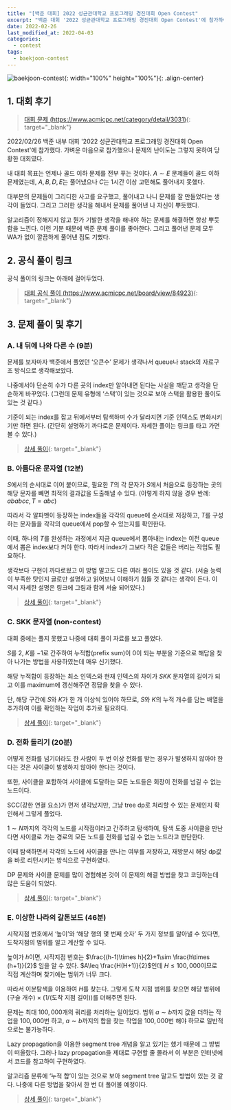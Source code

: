```yaml
---
title: "[백준 대회] 2022 성균관대학교 프로그래밍 경진대회 Open Contest"
excerpt: "백준 대회 '2022 성균관대학교 프로그래밍 경진대회 Open Contest'에 참가하여 문제를 푼 소감과 간단한 풀이 작성"
date: 2022-02-26
last_modified_at: 2022-04-03
categories:
  - contest
tags:
  - baekjoon-contest
---
```


![baekjoon-contest](https://user-images.githubusercontent.com/30232837/161427311-27bb8c43-712a-4f5e-b4f0-b596c3b688f8.png "baekjoon-contest"){: width="100%" height="100%"}{: .align-center}

## 1. 대회 후기

> [대회 문제 (https://www.acmicpc.net/category/detail/3031)](https://www.acmicpc.net/category/detail/3031){: target="_blank"}

2022/02/26 백준 내부 대회 '2022 성균관대학교 프로그래밍 경진대회 Open Contest'에 참가했다. 가벼운 마음으로 참가했으나 문제의 난이도는 그렇지 못하여 당황한 대회였다. 

내 대회 목표는 언제나 골드 이하 문제를 전부 푸는 것이다. $A\sim E$ 문제들이 골드 이하 문제였는데, $A,B,D,E$는 풀어냈으나 $C$는 $1$시간 이상 고민해도 풀어내지 못했다. 

대부분의 문제들이 그리디한 사고를 요구했고, 풀어내고 나니 문제를 잘 만들었다는 생각이 들었다. 그리고 그러한 생각을 해내서 문제를 풀어낸 나 자신이 뿌듯했다.

알고리즘이 정해지지 않고 뭔가 기발한 생각을 해내야 하는 문제를 해결하면 항상 뿌듯함을 느낀다. 이런 기분 때문에 백준 문제 풀이를 좋아한다. 그리고 풀어낸 문제 모두 WA가 없이 깔끔하게 풀어낸 점도 기뻤다.

## 2. 공식 풀이 링크
공식 풀이의 링크는 아래에 걸어두었다.

> [대회 공식 풀이 (https://www.acmicpc.net/board/view/84923)](https://www.acmicpc.net/board/view/84923){: target="_blank"}

## 3. 문제 풀이 및 후기

### A. 내 뒤에 나와 다른 수 (9분)

문제를 보자마자 백준에서 풀었던 ‘오큰수’ 문제가 생각나서 queue나 stack의 자료구조 방식으로 생각해보았다. 

나중에서야 단순히 수가 다른 곳의 index만 알아내면 된다는 사실을 깨닫고 생각을 단순하게 바꾸었다. (그런데 문제 유형에 ‘스택’이 있는 것으로 보아 스택을 활용한 풀이도 있는 것 같다.) 

기준이 되는 index를 잡고 뒤에서부터 탐색하며 수가 달라지면 기준 인덱스도 변화시키기만 하면 된다. (간단히 설명하기 까다로운 문제이다. 자세한 풀이는 링크를 타고 가면 볼 수 있다.)

> [상세 풀이](https://burningfalls.github.io/algorithm/boj-24523/){: target="_blank"}

### B. 아름다운 문자열 (12분)

$S$에서의 순서대로 이어 붙이므로, 필요한 $T$의 각 문자가 $S$에서 처음으로 등장하는 곳의 해당 문자를 빼면 최적의 결과값을 도출해낼 수 있다. (이렇게 하지 않을 경우 반례: $ababcc,\, T=abc$) 

따라서 각 알파벳이 등장하는 index들을 각각의 queue에 순서대로 저장하고, $T$를 구성하는 문자들을 각각의 queue에서 pop할 수 있는지를 확인한다. 

이때, 하나의 $T$를 완성하는 과정에서 지금 queue에서 뽑아내는 index는 이전 queue에서 뽑은 index보다 커야 한다. 따라서 index가 그보다 작은 값들은 버리는 작업도 필요하다. 

생각보다 구현이 까다로웠고 이 방법 말고도 다른 여러 풀이도 있을 것 같다. (서술 능력이 부족한 탓인지 글로만 설명하고 읽어보니 이해하기 힘들 것 같다는 생각이 든다. 이 역시 자세한 설명은 링크에 그림과 함께 서술 되어있다.)

> [상세 풀이](https://burningfalls.github.io/algorithm/boj-24524/){: target="_blank"}

### C. SKK 문자열 (non-contest)

대회 중에는 풀지 못했고 나중에 대회 풀이 자료를 보고 풀었다.

$S$를 $2$, $K$를 $-1$로 간주하여 누적합(prefix sum)이 $0$이 되는 부분을 기준으로 해답을 찾아 나가는 방법을 사용하였는데 매우 신기했다. 

해당 누적합이 등장하는 최소 인덱스와 현재 인덱스의 차이가 $SKK$ 문자열의 길이가 되고 이를 maximum에 갱신해주면 정답을 찾을 수 있다. 

단, 해당 구간에 $S$와 $K$가 한 개 이상씩 있어야 하므로, $S$와 $K$의 누적 개수를 담는 배열을 추가하여 이를 확인하는 작업이 추가로 필요하다. 

> [상세 풀이](https://burningfalls.github.io/algorithm/boj-24525/){: target="_blank"}

### D. 전화 돌리기 (20분)

어떻게 전화를 넘기더라도 한 사람이 두 번 이상 전화를 받는 경우가 발생하지 않아야 한다는 것은 사이클이 발생하지 않아야 한다는 것이다. 

또한, 사이클을 포함하여 사이클에 도달하는 모든 노드들은 회장이 전화를 넘길 수 없는 노드이다. 

SCC(강한 연결 요소)가 먼저 생각났지만, 그냥 tree dp로 처리할 수 있는 문제인지 확인해서 그렇게 풀었다. 

$1\sim N$까지의 각각의 노드를 시작점이라고 간주하고 탐색하여, 탐색 도중 사이클을 만난다면 사이클로 가는 경로의 모든 노드를 전화를 넘길 수 없는 노드라고 판단한다. 

이때 탐색하면서 각각의 노드에 사이클을 만나는 여부를 저장하고, 재방문시 해당 dp값을 바로 리턴시키는 방식으로 구현하였다. 

DP 문제와 사이클 문제를 많이 경험해본 것이 이 문제의 해결 방법을 찾고 코딩하는데 많은 도움이 되었다. 

> [상세 풀이](https://burningfalls.github.io/algorithm/boj-24526/){: target="_blank"}

### E. 이상한 나라의 갈톤보드 (46분)

시작지점 번호에서 ‘높이’와 ‘해당 행의 몇 번째 숫자’ 두 가지 정보를 알아낼 수 있다면, 도착지점의 범위를 알고 계산할 수 있다. 

높이가 $h$이면, 시작지점 번호는 $\frac{(h-1)\times h}{2}+1\sim \frac{h\times (h+1)}{2}$ 임을 알 수 있다. $A\leq \frac{H(H+1)}{2}$인데 $H\leq 100,000$이므로 직접 계산하며 찾기에는 범위가 너무 크다. 

따라서 이분탐색을 이용하여 $H$를 찾는다. 그렇게 도착 지점 범위를 찾으면 해당 범위에 (구슬 개수) $\times$ ($1/$(도착 지점 길이))를 더해주면 된다.

문제는 최대 $100,000$개의 쿼리를 처리하는 일이었다. 범위 $a\sim b$까지 값을 더하는 작업을 $100,000$번 하고, $a\sim b$까지의 합을 찾는 작업을 $100,000$번 해야 하므로 일반적으로는 불가능하다. 

Lazy propagation을 이용한 segment tree 개념을 알고 있기는 했기 때문에 그 방법이 떠올랐다. 그러나 lazy propagation을 제대로 구현할 줄 몰라서 이 부분은 인터넷에서 코드를 참고하여 구현하였다. 

알고리즘 분류에 ‘누적 합’이 있는 것으로 보아 segment tree 말고도 방법이 있는 것 같다. 나중에 다른 방법을 찾아서 한 번 더 풀어볼 예정이다.

> [상세 풀이](https://burningfalls.github.io/algorithm/boj-24527/){: target="_blank"}
